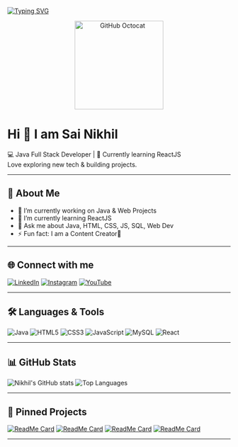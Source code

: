 [![Typing SVG](https://readme-typing-svg.demolab.com/?lines=Welcome+to+my+Github+account)](https://git.io/typing-svg)
<p align="center">
  <a href="https://octodex.github.com">
    <img src="github-octocat.gif" alt="GitHub Octocat" width="200" />
  </a>
</p>

# Hi 👋 I am Sai Nikhil
💻 Java Full Stack Developer | 🌱 Currently learning ReactJS  
Love exploring new tech & building projects.

---

## 🚀 About Me
- 🔭 I’m currently working on Java & Web Projects
- 🌱 I’m currently learning ReactJS
- 💬 Ask me about Java, HTML, CSS, JS, SQL, Web Dev
- ⚡️ Fun fact: I am a Content Creator🎥

---

## 🌐 Connect with me
[![LinkedIn](https://img.shields.io/badge/LinkedIn-blue?logo=linkedin&logoColor=white)](https://www.linkedin.com/in/sai-nikhil-goud)
[![Instagram](https://img.shields.io/badge/Instagram-%23E4405F.svg?logo=instagram&logoColor=white)](https://instagram.com/fittechcareer)
[![YouTube](https://img.shields.io/badge/YouTube-FF0000?logo=youtube&logoColor=white)](https://youtube.com/@fittechcareer?si=s7Qvzhsb_IR-GrSu)

---

## 🛠 Languages & Tools
![Java](https://img.shields.io/badge/Java-ED8B00?logo=java&logoColor=white)
![HTML5](https://img.shields.io/badge/HTML5-E34F26?logo=html5&logoColor=white)
![CSS3](https://img.shields.io/badge/CSS3-1572B6?logo=css3&logoColor=white)
![JavaScript](https://img.shields.io/badge/JavaScript-323330?logo=javascript&logoColor=F7DF1E)
![MySQL](https://img.shields.io/badge/MySQL-005C84?logo=mysql&logoColor=white)
![React](https://img.shields.io/badge/React-20232A?logo=react&logoColor=61DAFB)

---
## 📊 GitHub Stats
![Nikhil's GitHub stats](https://github-readme-stats.vercel.app/api?username=SaiNikhil862&show_icons=true&theme=radical)
![Top Languages](https://github-readme-stats.vercel.app/api/top-langs/?username=SaiNikhil862&layout=compact&theme=radical)

---

## 📌 Pinned Projects
[![ReadMe Card](https://github-readme-stats.vercel.app/api/pin/?username=SaiNikhil862&repo=SaiNikhil862&theme=radical)](https://github.com/SaiNikhil862/SaiNikhil862)
[![ReadMe Card](https://github-readme-stats.vercel.app/api/pin/?username=SaiNikhil862&repo=Spotify-clone&theme=radical)](https://github.com/SaiNikhil862/Spotify-clone)
[![ReadMe Card](https://github-readme-stats.vercel.app/api/pin/?username=SaiNikhil862&repo=Netflix-clone&theme=radical)](https://github.com/SaiNikhil862/Netflix-clone)
[![ReadMe Card](https://github-readme-stats.vercel.app/api/pin/?username=SaiNikhil862&repo=CDNJS-clone&theme=radical)](https://github.com/SaiNikhil862/CDNJS-clone)

---
